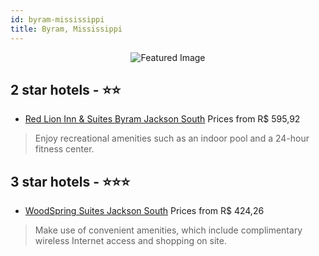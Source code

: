 ```yaml
---
id: byram-mississippi
title: Byram, Mississippi
---
```


<center><img src="https://i.travelapi.com/hotels/30000000/29360000/29353600/29353518/8f8afced_z.jpg" alt="Featured Image" /></center>


##  2 star hotels - ⭐️⭐️

-    [Red Lion Inn & Suites Byram Jackson South](https://us.hurb.com/hotels/byram/red-lion-inn-suites-byram-jackson-south-JNP-JP155378?cmp=18055) Prices from R$ 595,92
   > Enjoy recreational amenities such as an indoor pool and a 24-hour fitness center.

##  3 star hotels - ⭐️⭐️⭐️

-    [WoodSpring Suites Jackson South](https://us.hurb.com/hotels/byram/woodspring-suites-jackson-south-JNP-JP683553?cmp=18055) Prices from R$ 424,26
   > Make use of convenient amenities, which include complimentary wireless Internet access and shopping on site.
